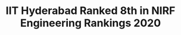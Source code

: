 ---
layout: post
title: IIT Hyderabad Ranked 8th in NIRF Engineering Rankings 2020
event_date: 11-06-2020
categories: pressrelease
link: Press Release - IIT Hyderabad Ranked 8th in NIRF Engineering Rankings 2020-11-06-2020.pdf
---
